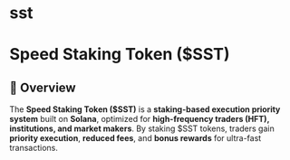 # sst

# Speed Staking Token ($SST)

## 🚀 Overview

The **Speed Staking Token ($SST)** is a **staking-based execution priority system** built on **Solana**, optimized for **high-frequency traders (HFT), institutions, and market makers**. By staking $SST tokens, traders gain **priority execution**, **reduced fees**, and **bonus rewards** for ultra-fast transactions.

